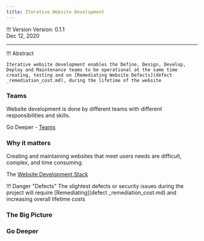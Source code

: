 ```yaml
---
title: Iterative Website Development
---
```


!!! Version
    Version: 0.1.1  
    Dec 12, 2020

---


!!! Abstract

    Iterative website development enables the Define, Design, Develop, Deploy and Maintenance teams to be operational at the same time creating, testing and on [Remediating Website Defects](defect _remediation_cost.md)​, during the lifetime of the website

### Teams

Website development is done by different teams with different responsibilities and skills.

Go Deeper - [Teams](teams.md)

### Why it matters

Creating and maintaining websites that meet users needs are difficult, complex, and time consuming.

The [Website Development Stack](website-dev-stack.md)

!!! Danger "Defects"
	The slightest defects or security issues during the project will require [Remediating](defect _remediation_cost.md) and increasing overall lifetime costs 


### The Big Picture

### Go Deeper
